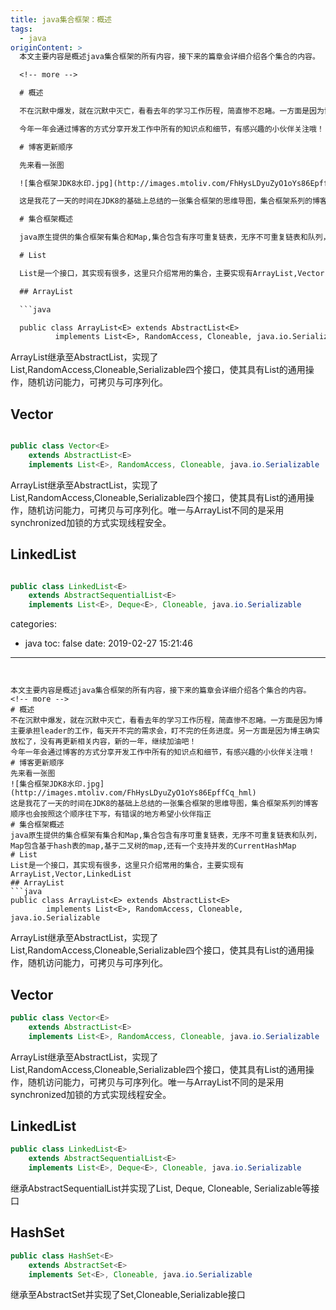```yaml
---
title: java集合框架：概述
tags:
  - java
originContent: >
  本文主要内容是概述java集合框架的所有内容，接下来的篇章会详细介绍各个集合的内容。

  <!-- more -->

  # 概述

  不在沉默中爆发，就在沉默中灭亡，看看去年的学习工作历程，简直惨不忍睹。一方面是因为博主要承担leader的工作，每天开不完的需求会，盯不完的任务进度。另一方面是因为博主确实放松了，没有再更新相关内容，新的一年，继续加油吧！

  今年一年会通过博客的方式分享开发工作中所有的知识点和细节，有感兴趣的小伙伴关注哦！

  # 博客更新顺序

  先来看一张图

  ![集合框架JDK8水印.jpg](http://images.mtoliv.com/FhHysLDyuZyO1oYs86EpffCq_hml)

  这是我花了一天的时间在JDK8的基础上总结的一张集合框架的思维导图，集合框架系列的博客顺序也会按照这个顺序往下写，有错误的地方希望小伙伴指正

  # 集合框架概述

  java原生提供的集合框架有集合和Map,集合包含有序可重复链表，无序不可重复链表和队列，Map包含基于hash表的map,基于二叉树的map,还有一个支持并发的CurrentHashMap

  # List

  List是一个接口，其实现有很多，这里只介绍常用的集合，主要实现有ArrayList,Vector,LinkedList

  ## ArrayList

  ```java

  public class ArrayList<E> extends AbstractList<E>
          implements List<E>, RandomAccess, Cloneable, java.io.Serializable
  ```


  ArrayList继承至AbstractList，实现了List,RandomAccess,Cloneable,Serializable四个接口，使其具有List的通用操作，随机访问能力，可拷贝与可序列化。

  ## Vector

  ```java

  public class Vector<E>
      extends AbstractList<E>
      implements List<E>, RandomAccess, Cloneable, java.io.Serializable
  ```

  ArrayList继承至AbstractList，实现了List,RandomAccess,Cloneable,Serializable四个接口，使其具有List的通用操作，随机访问能力，可拷贝与可序列化。唯一与ArrayList不同的是采用synchronized加锁的方式实现线程安全。

  ## LinkedList

  ```java

  public class LinkedList<E>
      extends AbstractSequentialList<E>
      implements List<E>, Deque<E>, Cloneable, java.io.Serializable
  ```
categories:
  - java
toc: false
date: 2019-02-27 15:21:46
---
```


本文主要内容是概述java集合框架的所有内容，接下来的篇章会详细介绍各个集合的内容。
<!-- more -->
# 概述
不在沉默中爆发，就在沉默中灭亡，看看去年的学习工作历程，简直惨不忍睹。一方面是因为博主要承担leader的工作，每天开不完的需求会，盯不完的任务进度。另一方面是因为博主确实放松了，没有再更新相关内容，新的一年，继续加油吧！
今年一年会通过博客的方式分享开发工作中所有的知识点和细节，有感兴趣的小伙伴关注哦！
# 博客更新顺序
先来看一张图
![集合框架JDK8水印.jpg](http://images.mtoliv.com/FhHysLDyuZyO1oYs86EpffCq_hml)
这是我花了一天的时间在JDK8的基础上总结的一张集合框架的思维导图，集合框架系列的博客顺序也会按照这个顺序往下写，有错误的地方希望小伙伴指正
# 集合框架概述
java原生提供的集合框架有集合和Map,集合包含有序可重复链表，无序不可重复链表和队列，Map包含基于hash表的map,基于二叉树的map,还有一个支持并发的CurrentHashMap
# List
List是一个接口，其实现有很多，这里只介绍常用的集合，主要实现有ArrayList,Vector,LinkedList
## ArrayList
```java
public class ArrayList<E> extends AbstractList<E>
        implements List<E>, RandomAccess, Cloneable, java.io.Serializable
```

ArrayList继承至AbstractList，实现了List,RandomAccess,Cloneable,Serializable四个接口，使其具有List的通用操作，随机访问能力，可拷贝与可序列化。
## Vector
```java
public class Vector<E>
    extends AbstractList<E>
    implements List<E>, RandomAccess, Cloneable, java.io.Serializable
```
ArrayList继承至AbstractList，实现了List,RandomAccess,Cloneable,Serializable四个接口，使其具有List的通用操作，随机访问能力，可拷贝与可序列化。唯一与ArrayList不同的是采用synchronized加锁的方式实现线程安全。
## LinkedList
```java
public class LinkedList<E>
    extends AbstractSequentialList<E>
    implements List<E>, Deque<E>, Cloneable, java.io.Serializable
```
继承AbstractSequentialList并实现了List, Deque, Cloneable, Serializable等接口

## HashSet
```java
public class HashSet<E>
    extends AbstractSet<E>
    implements Set<E>, Cloneable, java.io.Serializable
```
继承至AbstractSet并实现了Set,Cloneable,Serializable接口
